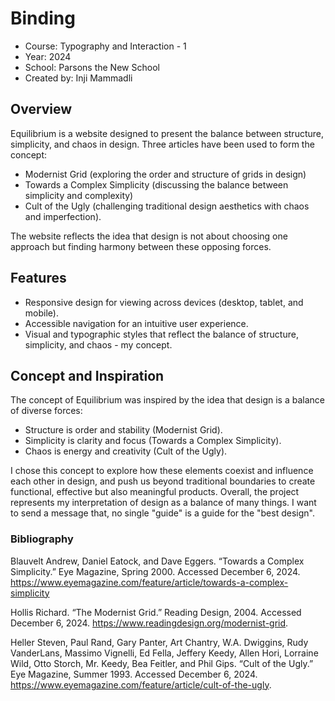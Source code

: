 # Binding
* Course: Typography and Interaction - 1
* Year: 2024
* School: Parsons the New School
* Created by: Inji Mammadli

## Overview

Equilibrium is a  website designed to present the balance between structure, simplicity, and chaos in design. Three articles have been used to form the concept: 
* Modernist Grid (exploring the order and structure of grids in design)
* Towards a Complex Simplicity (discussing the balance between simplicity and complexity)
* Cult of the Ugly (challenging traditional design aesthetics with chaos and imperfection).

The website reflects the idea that design is not about choosing one approach but finding harmony between these opposing forces.

## Features

* Responsive design for viewing across devices (desktop, tablet, and mobile).
* Accessible navigation for an intuitive user experience.
* Visual and typographic styles that reflect the balance of structure, simplicity, and chaos - my concept.


## Concept and Inspiration

The concept of Equilibrium was inspired by the idea that design is a balance of diverse forces:
* Structure is order and stability (Modernist Grid).
* Simplicity is clarity and focus (Towards a Complex Simplicity).
* Chaos is energy and creativity (Cult of the Ugly).

I chose this concept to explore how these elements coexist and influence each other in design, and push us beyond traditional boundaries to create functional, effective but also meaningful products. Overall, the project represents my interpretation of design as a balance of many things. I want to send a message that, no single "guide" is a guide for the "best design".

### Bibliography

Blauvelt Andrew, Daniel Eatock, and Dave Eggers. “Towards a Complex Simplicity.” Eye Magazine, Spring 2000. Accessed December 6, 2024. https://www.eyemagazine.com/feature/article/towards-a-complex-simplicity

Hollis Richard. “The Modernist Grid.” Reading Design, 2004. Accessed December 6, 2024. https://www.readingdesign.org/modernist-grid.

Heller Steven, Paul Rand, Gary Panter, Art Chantry, W.A. Dwiggins, Rudy VanderLans, Massimo Vignelli, Ed Fella, Jeffery Keedy, Allen Hori, Lorraine Wild, Otto Storch, Mr. Keedy, Bea Feitler, and Phil Gips. “Cult of the Ugly.” Eye Magazine, Summer 1993. Accessed December 6, 2024. https://www.eyemagazine.com/feature/article/cult-of-the-ugly.





